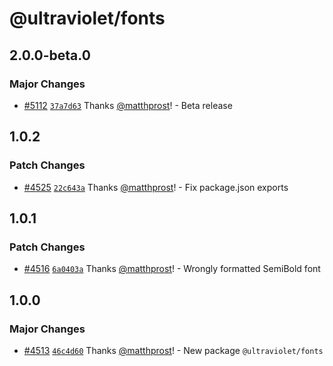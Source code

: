 # @ultraviolet/fonts

## 2.0.0-beta.0

### Major Changes

- [#5112](https://github.com/scaleway/ultraviolet/pull/5112) [`37a7d63`](https://github.com/scaleway/ultraviolet/commit/37a7d632cd1e61d7615e5356fc179ec08f3bec09) Thanks [@matthprost](https://github.com/matthprost)! - Beta release

## 1.0.2

### Patch Changes

- [#4525](https://github.com/scaleway/ultraviolet/pull/4525) [`22c643a`](https://github.com/scaleway/ultraviolet/commit/22c643adbd6c5c47e1442591eaeb2f16f60bd7fb) Thanks [@matthprost](https://github.com/matthprost)! - Fix package.json exports

## 1.0.1

### Patch Changes

- [#4516](https://github.com/scaleway/ultraviolet/pull/4516) [`6a0403a`](https://github.com/scaleway/ultraviolet/commit/6a0403addfda94cb04feffdba438a059c82a9435) Thanks [@matthprost](https://github.com/matthprost)! - Wrongly formatted SemiBold font

## 1.0.0

### Major Changes

- [#4513](https://github.com/scaleway/ultraviolet/pull/4513) [`46c4d60`](https://github.com/scaleway/ultraviolet/commit/46c4d60afdbb33304cf2ab94b330f5cdea3db795) Thanks [@matthprost](https://github.com/matthprost)! - New package `@ultraviolet/fonts`
